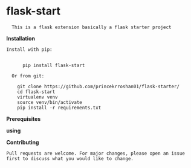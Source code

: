 flask-start
===========
      
      
      This is a flask extension basically a flask starter project
      
      

**Installation**


	Install with pip:


	      pip install flask-start
	 
	  Or from git:

	    git clone https://github.com/princekrroshan01/flask-starter/
	    cd flask-start
	    virtualenv venv
	    source venv/bin/activate
	    pip install -r requirements.txt
	      
      
**Prerequisites**


	

**using** 





**Contributing**

	Pull requests are welcome. For major changes, please open an issue first to discuss what you would like to change.

